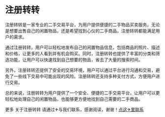 # 注册转转

注册转转是一家专业的二手交易平台，为用户提供便捷的二手物品买卖服务。无论是想要出售自己的闲置物品，还是希望找到心仪的二手商品，注册转转都能满足用户的需求。

通过注册转转，用户可以轻松地发布自己的闲置物品信息，包括商品的照片、描述和价格，让更多的人看到并有机会购买。同时，注册转转也提供了丰富的分类和筛选功能，让用户可以快速找到自己想要的物品，省去了大量的搜索时间。

另外，注册转转还提供了安全的交易环境，用户可以通过平台进行沟通和交易，避免了一些线下交易中可能出现的风险。注册转转还支持多种支付方式，方便用户进行交易。

总的来说，注册转转为用户提供了一个安全、便捷的二手交易平台，让用户可以更轻松地处理自己的闲置物品，也能够更方便地找到自己需要的二手商品。

更多 关于注册转转 请通过✈与我们联系，感谢阅读，谢谢！[点这✈里联系](https://c.k02.cc)